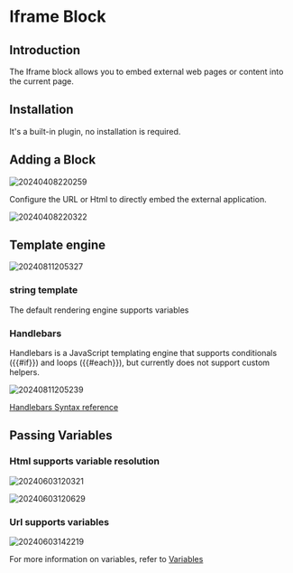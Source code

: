 # Iframe Block

<PluginInfo name="block-iframe"></PluginInfo>

## Introduction
The Iframe block allows you to embed external web pages or content into the current page.

## Installation

It's a built-in plugin, no installation is required.

## Adding a Block

![20240408220259](https://static-docs.nocobase.com/20240408220259.png)

Configure the URL or Html to directly embed the external application.

![20240408220322](https://static-docs.nocobase.com/20240408220322.png)

## Template engine

![20240811205327](https://static-docs.nocobase.com/20240811205327.png)

### string template
The default rendering engine supports variables
### Handlebars

Handlebars is a JavaScript templating engine that supports conditionals ({{#if}}) and loops ({{#each}}), but currently does not support custom helpers.


![20240811205239](https://static-docs.nocobase.com/20240811205239.png)

<a href="https://handlebarsjs.com/guide/builtin-helpers" target="_blank"> Handlebars Syntax reference</a>

## Passing Variables

### Html supports variable resolution

![20240603120321](https://static-docs.nocobase.com/20240603120321.png)

![20240603120629](https://static-docs.nocobase.com/20240603120629.gif)

### Url supports variables

![20240603142219](https://static-docs.nocobase.com/20240603142219.png)

For more information on variables, refer to [Variables](/handbook/ui/variables)